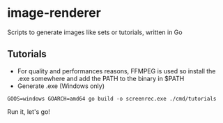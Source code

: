 # image-renderer

Scripts to generate images like sets or tutorials, written in Go

## Tutorials

- For quality and performances reasons, FFMPEG is used so install the .exe somewhere and add the PATH to the binary in $PATH
- Generate .exe (Windows only)
```
GOOS=windows GOARCH=amd64 go build -o screenrec.exe ./cmd/tutorials
```

Run it, let's go!